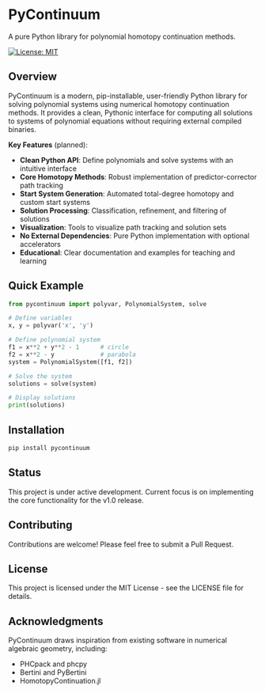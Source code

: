 # PyContinuum

A pure Python library for polynomial homotopy continuation methods.


[![License: MIT](https://img.shields.io/badge/License-MIT-yellow.svg)](https://opensource.org/licenses/MIT)

## Overview

PyContinuum is a modern, pip-installable, user-friendly Python library for solving polynomial systems using numerical homotopy continuation methods. It provides a clean, Pythonic interface for computing all solutions to systems of polynomial equations without requiring external compiled binaries.

**Key Features** (planned):

- **Clean Python API**: Define polynomials and solve systems with an intuitive interface
- **Core Homotopy Methods**: Robust implementation of predictor-corrector path tracking
- **Start System Generation**: Automated total-degree homotopy and custom start systems
- **Solution Processing**: Classification, refinement, and filtering of solutions
- **Visualization**: Tools to visualize path tracking and solution sets
- **No External Dependencies**: Pure Python implementation with optional accelerators
- **Educational**: Clear documentation and examples for teaching and learning

## Quick Example

```python
from pycontinuum import polyvar, PolynomialSystem, solve

# Define variables
x, y = polyvar('x', 'y')

# Define polynomial system
f1 = x**2 + y**2 - 1      # circle
f2 = x**2 - y             # parabola
system = PolynomialSystem([f1, f2])

# Solve the system
solutions = solve(system)

# Display solutions
print(solutions)
```

## Installation

```bash
pip install pycontinuum
```


## Status

This project is under active development. Current focus is on implementing the core functionality for the v1.0 release.

## Contributing

Contributions are welcome! Please feel free to submit a Pull Request.

## License

This project is licensed under the MIT License - see the LICENSE file for details.

## Acknowledgments

PyContinuum draws inspiration from existing software in numerical algebraic geometry, including:
- PHCpack and phcpy
- Bertini and PyBertini
- HomotopyContinuation.jl

